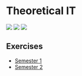 # Theoretical IT

[![](https://img.shields.io/badge/Language-Java-yellow.svg?style=flat)](https://www.java.com/)
[![](https://img.shields.io/github/languages/code-size/denniskp/Theoretical-IT?color=blue&label=Code%20size&style=flat)](https://github.com/denniskp/Theoretical-IT/)
[![](https://img.shields.io/tokei/lines/github/denniskp/Theoretical-IT?color=darkgreen&label=Total%20lines&style=flat)](https://github.com/denniskp/Theoretical-IT/)

## Exercises

- [Semester 1](src/main/java/de/tosoxdev/theoreticalit/sem1)
- [Semester 2](src/main/java/de/tosoxdev/theoreticalit/sem2)
